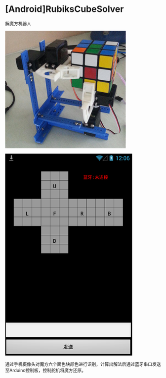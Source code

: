 # [Android]RubiksCubeSolver
解魔方机器人

![预览图1](https://raw.githubusercontent.com/0x5e/RubiksCubeSolver/master/preview.png)

![预览图2](https://raw.githubusercontent.com/0x5e/RubiksCubeSolver/master/preview2.png)

通过手机摄像头对魔方六个面色块颜色进行识别，计算出解法后通过蓝牙串口发送至Arduino控制板，控制舵机将魔方还原。
